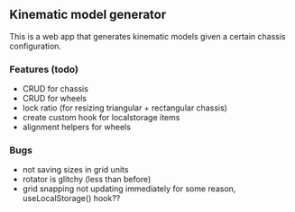 ## Kinematic model generator
This is a web app that generates kinematic models given a certain chassis configuration.

### Features (todo)
- CRUD for chassis
- CRUD for wheels
- lock ratio (for resizing triangular + rectangular chassis)
- create custom hook for localstorage items
- alignment helpers for wheels

### Bugs
- not saving sizes in grid units
- rotator is glitchy (less than before)
- grid snapping not updating immediately for some reason, useLocalStorage() hook??